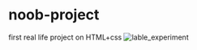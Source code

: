 # noob-project
first real life project on HTML+css
![lable_experiment](https://github.com/khan56c/Noob-project/assets/136918973/5f606457-771a-4adb-a344-06a35c78ff11)
